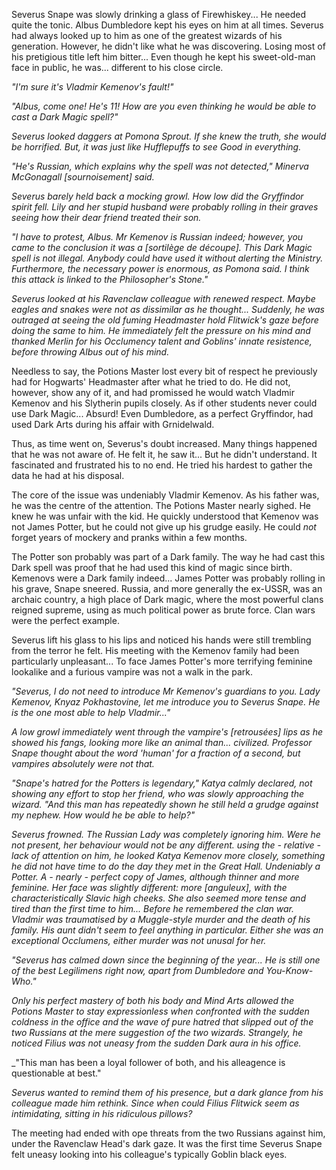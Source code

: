 Severus Snape was slowly drinking a glass of Firewhiskey...
He needed quite the tonic.
Albus Dumbledore kept his eyes on him at all times.
Severus had always looked up to him as one of the greatest wizards of his generation.
However, he didn't like what he was discovering.
Losing most of his pretigious title left him bitter...
Even though he kept his sweet-old-man face in public, he was... different to his close circle.

_"I'm sure it's Vladmir Kemenov's fault!"_

_"Albus, come one! He's 11!
How are you even thinking he would be able to cast a Dark Magic spell?"_

_Severus looked daggers at Pomona Sprout.
If she knew the truth, she would be horrified.
But, it was just like Hufflepuffs to see Good in everything._

_"He's Russian, which explains why the spell was not detected," Minerva McGonagall [sournoisement] said._

_Severus barely held back a mocking growl.
How low did the Gryffindor spirit fell.
Lily and her stupid husband were probably rolling in their graves seeing how their dear friend treated their son._

_"I have to protest, Albus.
Mr Kemenov is Russian indeed; however, you came to the conclusion it was a [sortilège de découpe].
This Dark Magic spell is not illegal.
Anybody could have used it without alerting the Ministry.
Furthermore, the necessary power is enormous, as Pomona said.
I think this attack is linked to the Philosopher's Stone."_

_Severus looked at his Ravenclaw colleague with renewed respect.
Maybe eagles and snakes were not as dissimilar as he thought...
Suddenly, he was outraged at seeing the old fuming Headmaster hold Flitwick's gaze before doing the same to him.
He immediately felt the pressure on his mind and thanked Merlin for his Occlumency talent and Goblins' innate resistence, before throwing Albus out of his mind._

Needless to say, the Potions Master lost every bit of respect he previously had for Hogwarts' Headmaster after what he tried to do.
He did not, however, show any of it, and had promissed he would watch Vladmir Kemenov and his Slytherin pupils closely.
As if other students never could use Dark Magic...
Absurd!
Even Dumbledore, as a perfect Gryffindor, had used Dark Arts during his affair with Grnidelwald.

Thus, as time went on, Severus's doubt increased.
Many things happened that he was not aware of.
He felt it, he saw it...
But he didn't understand.
It fascinated and frustrated his to no end.
He tried his hardest to gather the data he had at his disposal.

The core of the issue was undeniably Vladmir Kemenov.
As his father was, he was the centre of the attention.
The Potions Master nearly sighed.
He knew he was unfair with the kid.
He quickly understood that Kemenov was not James Potter, but he could not give up his grudge easily.
He could *not* forget years of mockery and pranks within a few months.

The Potter son probably was part of a Dark family.
The way he had cast this Dark spell was proof that he had used this kind of magic since birth.
Kemenovs were a Dark family indeed...
James Potter was probably rolling in his grave, Snape sneered.
Russia, and more generally the ex-USSR, was an archaic country, a high place of Dark magic, where the most powerful clans reigned supreme, using as much political power as brute force.
Clan wars were the perfect example.

Severus lift his glass to his lips and noticed his hands were still trembling from the terror he felt.
His meeting with the Kemenov family had been particularly unpleasant...
To face James Potter's more terrifying feminine lookalike and a furious vampire was not a walk in the park.

_"Severus, I do not need to introduce Mr Kemenov's guardians to you.
Lady Kemenov, Knyaz Pokhastovine, let me introduce you to Severus Snape.
He is the one most able to help Vladmir..."_

_A low growl immediately went through the vampire's [retrousées] lips as he showed his fangs, looking more like an animal than... civilized.
Professor Snape thought about the word 'human' for a fraction of a second, but vampires absolutely were not that._

_"Snape's hatred for the Potters is legendary," Katya calmly declared, not showing any effort to stop her friend, who was slowly approaching the wizard.
"And this man has repeatedly shown he still held a grudge against my nephew.
How would he be able to help?"_

_Severus frowned.
The Russian Lady was completely ignoring him.
Were he not present, her behaviour would not be any different.
using the - relative - lack of attention on him, he looked Katya Kemenov more closely, something he did not have time to do the day they met in the Great Hall.
Undeniably a Potter.
A - nearly - perfect copy of James, although thinner and more feminine.
Her face was slightly different: more [anguleux], with the characteristically Slavic high cheeks.
She also seemed more tense and tired than the first time to him...
Before he remembered the clan war.
Vladmir was traumatised by a Muggle-style murder and the death of his family.
His aunt didn't seem to feel anything in particular.
Either she was an exceptional Occlumens, either murder was not unusal for her._

_"Severus has calmed down since the beginning of the year...
He is still one of the best Legilimens right now, apart from Dumbledore and You-Know-Who."_

_Only his perfect mastery of both his body and Mind Arts allowed the Potions Master to stay expressionless when confronted with the sudden coldness in the office and the wave of pure hatred that slipped out of the two Russians at the mere suggestion of the two wizards.
Strangely, he noticed Filius was not uneasy from the sudden Dark aura in his office._

_"This man has been a loyal follower of both, and his alleagence is questionable at best."

_Severus wanted to remind them of his presence, but a dark glance from his colleague made him rethink.
Since when could Filius Flitwick seem as intimidating, sitting in his ridiculous pillows?_

The meeting had ended with ope threats from the two Russians against him, under the Ravenclaw Head's dark gaze.
It was the first time Severus Snape felt uneasy looking into his colleague's typically Goblin black eyes.
 
